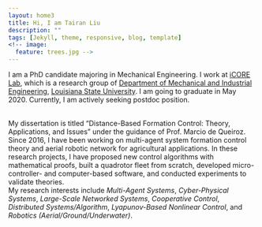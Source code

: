 ```yaml
---
layout: home3
title: Hi, I am Tairan Liu
description: ""
tags: [Jekyll, theme, responsive, blog, template]
<!-- image:
  feature: trees.jpg -->
---
```


I am a PhD candidate majoring in Mechanical Engineering. I work at <a href="https://icorelab.github.io" target="_blank">iCORE Lab</a>,
which is a research group of <a href="https://www.lsu.edu/eng/mie/" target="_blank">Department of Mechanical and Industrial Engineering</a>, <a href="https://www.lsu.edu/" target="_blank">Louisiana State University</a>. I am going to graduate in May 2020. Currently, I am actively seeking postdoc position.

<br />
My dissertation is titled “Distance-Based Formation Control: Theory, Applications, and Issues” under
the guidance of Prof. Marcio de Queiroz. Since 2016, I have been working on multi-agent system
formation control theory and aerial robotic network for agricultural applications. In these research
projects, I have proposed new control algorithms with mathematical proofs, built a quadrotor fleet
from scratch, developed micro-controller- and computer-based software, and conducted experiments
to validate theories.

<!-- <br />
Previously, I got my Bachelor degree from <a href="http://en.ustc.edu.cn/" target="_blank">University of Science and Technology of China (USTC)</a> in 2012. -->

<br />
My research interests include <em>Multi-Agent Systems</em>, <em>Cyber-Physical Systems</em>, <em>Large-Scale Networked Systems</em>, <em>Cooperative Control</em>, <em>Distributed Systems/Algorithm</em>, <em>Lyapunov-Based Nonlinear Control</em>, and <em>Robotics (Aerial/Ground/Underwater)</em>.
